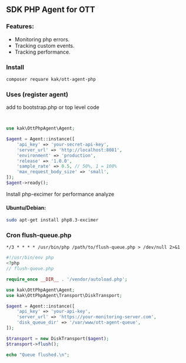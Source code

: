 SDK PHP Agent for OTT 
-

### Features:

* Monitoring php errors.
* Tracking custom events.
* Tracking performance.

### Install 

```bash
composer requare kak/ott-agent-php
```

### Uses (register agent)

add to bootstrap.php or top level code

```php


use kak\OttPhpAgent\Agent;

$agent = Agent::instance([
    'api_key' => 'your-secret-api-key',
    'server_url' => 'http://localhost:8081',
    'environment' => 'production',
    'release' => '1.0.0',
    'sample_rate' => 0.5, // 50%, 1 = 100%
    'max_request_body_size' => 'small',
]);
$agent->ready();
```

Install php-excimer for performance analyze
#### Ubuntu/Debian:
```bash
sudo apt-get install php8.3-excimer
```

### Cron flush-queue.php

```crontab
*/3 * * * * /usr/bin/php /path/to/flush-queue.php > /dev/null 2>&1
```

```php
#!/usr/bin/env php
<?php
// flush-queue.php

require_once __DIR__ . '/vendor/autoload.php';

use kak\OttPhpAgent\Agent;
use kak\OttPhpAgent\Transport\DiskTransport;

$agent = Agent::instance([
    'api_key' => 'your-api-key',
    'server_url' => 'https://your-monitoring-server.com',
    'disk_queue_dir' => '/var/www/ott-agent-queue',
]);

$transport = new DiskTransport($agent);
$transport->flush();

echo "Queue flushed.\n";
```